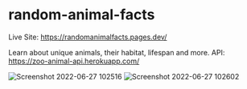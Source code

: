 # random-animal-facts

Live Site: https://randomanimalfacts.pages.dev/  


Learn about unique animals, their habitat, lifespan and more.
API: https://zoo-animal-api.herokuapp.com/


![Screenshot 2022-06-27 102516](https://user-images.githubusercontent.com/92965519/175863064-2da689c9-dee5-4d33-bade-55a983224075.png)
![Screenshot 2022-06-27 102602](https://user-images.githubusercontent.com/92965519/175863090-821f3067-bba1-4559-8bba-f8427e081008.png)
